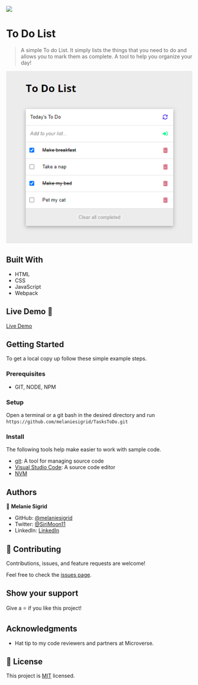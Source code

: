![](https://img.shields.io/badge/Microverse-blueviolet)

# To Do List

> A simple To do List. It simply lists the things that you need to do and allows you to mark them as complete. A tool to help you organize your day!

![screenshot](./new_screenshot.png)


## Built With

- HTML
- CSS
- JavaScript
- Webpack

## Live Demo :rocket:

[Live Demo](https://melaniesigrid.github.io/TasksToDo/dist/)

## Getting Started

To get a local copy up follow these simple example steps.

### Prerequisites

- GIT, NODE, NPM

### Setup

Open a terminal or a git bash in the desired directory and run `https://github.com/melaniesigrid/TasksToDo.git`

### Install

The following tools help make easier to work with sample code.

- [git](https://git-scm.com/downloads): A tool for managing source code
- [Visual Studio Code](https://code.visualstudio.com/): A source code editor
- [NVM](https://github.com/nvm-sh/nvm)

## Authors

👤 **Melanie Sigrid**

- GitHub: [@melaniesigrid](https://github.com/melaniesigrid)
- Twitter: [@SiriMoon11](https://twitter.com/SiriMoon11)
- LinkedIn: [LinkedIn](https://www.linkedin.com/in/melanie-arellano-92aaa9194/)

## 🤝 Contributing

Contributions, issues, and feature requests are welcome!

Feel free to check the [issues page](../../issues/).

## Show your support

Give a ⭐️ if you like this project!

## Acknowledgments

- Hat tip to my code reviewers and partners at Microverse.

## 📝 License

This project is [MIT](./MIT.md) licensed.